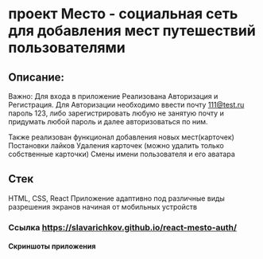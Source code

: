 # проект Место - социальная сеть для добавления мест путешествий пользователями

## Описание: 
Важно: Для входа в приложение Реализована Авторизация и Регистрация.
Для Авторизации необходимо ввести почту 111@test.ru пароль 123, либо зарегистрировать любую не занятую почту и придумать любой пароль и далее авторизоваться по ним.

Также реализован функционал добавления новых мест(карточек)
Постановки лайков
Удаления карточек (можно удалить только собственные карточки)
Смены имени пользователя и его аватара

## Стек
HTML, CSS, React
Приложение адаптивно под различные виды разрешения экранов начиная от мобильных устройств

### Ссылка https://slavarichkov.github.io/react-mesto-auth/

#### Скриншоты приложения


